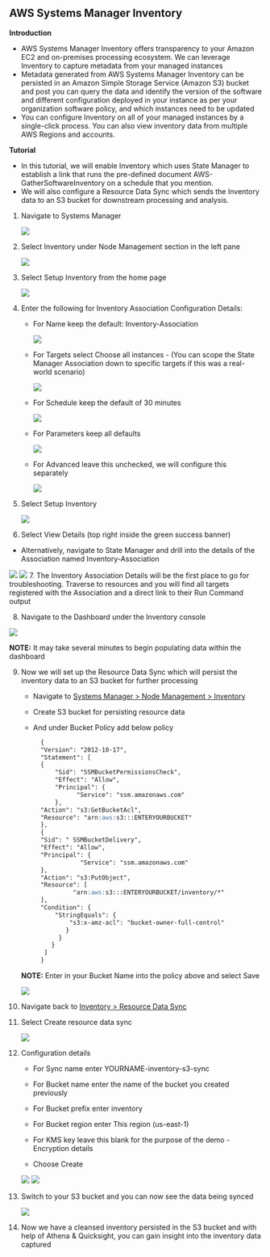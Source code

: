 ## AWS Systems Manager Inventory

**Introduction**
- AWS Systems Manager Inventory offers transparency to your Amazon EC2 and on-premises processing ecosystem. We can leverage Inventory to capture metadata from your managed instances
- Metadata generated from AWS Systems Manager Inventory can be persisted in an Amazon Simple Storage Service (Amazon S3) bucket and post you can query the data and identify the version of the software and different configuration deployed in your instance as per your organization software policy, and which instances need to be updated
- You can configure Inventory on all of your managed instances by a single-click process. You can also view inventory data from multiple AWS Regions and accounts.

**Tutorial**
- In this tutorial, we will enable Inventory which uses State Manager to establish a link that runs the pre-defined document AWS-GatherSoftwareInventory on a schedule that you mention. 
- We will also configure a Resource Data Sync which sends the Inventory data to an S3 bucket for downstream processing and analysis.

1. Navigate to Systems Manager  
   
   <img src="images/image1.png" class="inline"/>

2. Select Inventory under Node Management section in the left pane
    
   <img src="images/image2.png" class="inline"/>

3. Select Setup Inventory from the home page
    
   <img src="images/image3.png" class="inline"/>

4. Enter the following for Inventory Association Configuration Details:

    - For Name keep the default: Inventory-Association
    
      <img src="images/image4.png" class="inline"/>

    - For Targets select Choose all instances - (You can scope the State Manager Association down to specific targets if this was a real-world scenario)
    
      <img src="images/image5.png" class="inline"/>

    - For Schedule keep the default of 30 minutes

      <img src="images/image6.png" class="inline"/>

    - For Parameters keep all defaults
      
      <img src="images/image7.png" class="inline"/>

    - For Advanced leave this unchecked, we will configure this separately

      <img src="images/image8.png" class="inline"/>

5. Select Setup Inventory

   <img src="images/image9.png" class="inline"/>
  
6. Select View Details (top right inside the green success banner)

  - Alternatively, navigate to State Manager and drill into the details of the Association named Inventory-Association

  <img src="images/image10.png" class="inline"/>
  
  <img src="images/image11.png" class="inline"/>
7. The Inventory Association Details will be the first place to go for troubleshooting. Traverse to resources and you will find all targets registered with the Association and a direct link to their Run Command output

8. Navigate to the Dashboard under the Inventory console

  <img src="images/image12.png" class="inline"/>

   **NOTE:** It may take several minutes to begin populating data within the dashboard

9. Now we will set up the Resource Data Sync which will persist the inventory data to an S3 bucket for further processing

   - Navigate to <a href="https://console.aws.amazon.com/systems-manager/inventory"> Systems Manager > Node Management > Inventory </a>
   
   - Create S3 bucket for persisting resource data
   
   - And under Bucket Policy add below policy
   
       ```markdown
         {
         "Version": "2012-10-17",
         "Statement": [
         {
             "Sid": "SSMBucketPermissionsCheck",
             "Effect": "Allow",
             "Principal": {
                   "Service": "ssm.amazonaws.com"
             },
         "Action": "s3:GetBucketAcl",
         "Resource": "arn:aws:s3:::ENTERYOURBUCKET"
         },
         {
         "Sid": " SSMBucketDelivery",
         "Effect": "Allow",
         "Principal": {
                    "Service": "ssm.amazonaws.com"
         },
         "Action": "s3:PutObject",
         "Resource": [
                  "arn:aws:s3:::ENTERYOURBUCKET/inventory/*"
         ],
         "Condition": {
             "StringEquals": {
                 "s3:x-amz-acl": "bucket-owner-full-control"
                }
              }
            }
          ]
         }
       ```
    **NOTE:** Enter in your Bucket Name into the policy above and select Save

    <img src="images/image13.png" class="inline"/>

10. Navigate back to <a href="https://console.aws.amazon.com/systems-manager/managed-instances/resource-data-sync"> Inventory > Resource Data Sync </a>

11. Select Create resource data sync

    <img src="images/image14.png" class="inline"/>
    
12. Configuration details

      - For Sync name enter YOURNAME-inventory-s3-sync

      - For Bucket name enter the name of the bucket you created previously

      - For Bucket prefix enter inventory

      - For Bucket region enter This region (us-east-1)

      - For KMS key leave this blank for the purpose of the demo - Encryption details

      - Choose Create
     
    <img src="images/image15.png" class="inline"/>  
    
    <img src="images/image16.png" class="inline"/>  

13. Switch to your S3 bucket and you can now see the data being synced

    <img src="images/image17.png" class="inline"/>  

14. Now we have a cleansed inventory persisted in the S3 bucket and with help of Athena & Quicksight, you can gain insight into the inventory data captured
